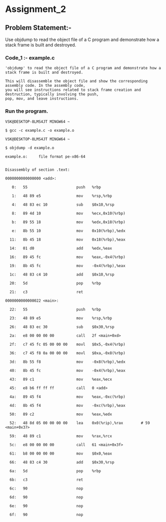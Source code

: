 

# Assignment_2

## Problem Statement:-

Use objdump to read the object file of a C program and demonstrate how a stack frame is 
built and destroyed.

### Code_1 :- example.c

    'objdump' to read the object file of a C program and demonstrate how a stack frame is built and destroyed. 

    This will disassemble the object file and show the corresponding assembly code. In the assembly code, 
    you will see instructions related to stack frame creation and destruction, typically involving the push, 
    pop, mov, and leave instructions.

     
     
### Run the program.


    VSK@DESKTOP-8LMS4JT MINGW64 ~

    $ gcc -c example.c -o example.o

    VSK@DESKTOP-8LMS4JT MINGW64 ~

    $ objdump -d example.o

    example.o:     file format pe-x86-64


    Disassembly of section .text:

    0000000000000000 <add>:

       0:   55                      push   %rbp

       1:   48 89 e5                mov    %rsp,%rbp

       4:   48 83 ec 10             sub    $0x10,%rsp

       8:   89 4d 10                mov    %ecx,0x10(%rbp)

       b:   89 55 18                mov    %edx,0x18(%rbp)

       e:   8b 55 10                mov    0x10(%rbp),%edx

      11:   8b 45 18                mov    0x18(%rbp),%eax

      14:   01 d0                   add    %edx,%eax

      16:   89 45 fc                mov    %eax,-0x4(%rbp)

      19:   8b 45 fc                mov    -0x4(%rbp),%eax

      1c:   48 83 c4 10             add    $0x10,%rsp

      20:   5d                      pop    %rbp

      21:   c3                      ret

    0000000000000022 <main>:

      22:   55                      push   %rbp

      23:   48 89 e5                mov    %rsp,%rbp

      26:   48 83 ec 30             sub    $0x30,%rsp

      2a:   e8 00 00 00 00          call   2f <main+0xd>

      2f:   c7 45 fc 05 00 00 00    movl   $0x5,-0x4(%rbp)

      36:   c7 45 f8 0a 00 00 00    movl   $0xa,-0x8(%rbp)

      3d:   8b 55 f8                mov    -0x8(%rbp),%edx

      40:   8b 45 fc                mov    -0x4(%rbp),%eax

      43:   89 c1                   mov    %eax,%ecx

      45:   e8 b6 ff ff ff          call   0 <add>

      4a:   89 45 f4                mov    %eax,-0xc(%rbp)

      4d:   8b 45 f4                mov    -0xc(%rbp),%eax

      50:   89 c2                   mov    %eax,%edx

      52:   48 8d 05 00 00 00 00    lea    0x0(%rip),%rax        # 59 <main+0x37>

      59:   48 89 c1                mov    %rax,%rcx

      5c:   e8 00 00 00 00          call   61 <main+0x3f>

      61:   b8 00 00 00 00          mov    $0x0,%eax

      66:   48 83 c4 30             add    $0x30,%rsp

      6a:   5d                      pop    %rbp

      6b:   c3                      ret

      6c:   90                      nop

      6d:   90                      nop

      6e:   90                      nop

      6f:   90                      nop


